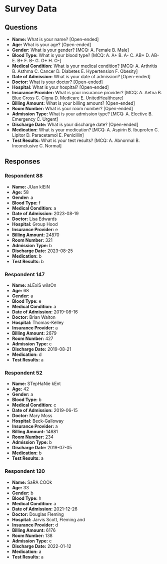 # Survey Data

## Questions

- **Name:** What is your name? [Open-ended]
- **Age:** What is your age? [Open-ended]
- **Gender:** What is your gender? [MCQ: A. Female B. Male]
- **Blood Type:** What is your blood type? [MCQ: A. A+ B. A- C. AB+ D. AB- E. B+ F. B- G. O+ H. O-]
- **Medical Condition:** What is your medical condition? [MCQ: A. Arthritis B. Asthma C. Cancer D. Diabetes E. Hypertension F. Obesity]
- **Date of Admission:** What is your date of admission? [Open-ended]
- **Doctor:** What is your doctor? [Open-ended]
- **Hospital:** What is your hospital? [Open-ended]
- **Insurance Provider:** What is your insurance provider? [MCQ: A. Aetna B. Blue Cross C. Cigna D. Medicare E. UnitedHealthcare]
- **Billing Amount:** What is your billing amount? [Open-ended]
- **Room Number:** What is your room number? [Open-ended]
- **Admission Type:** What is your admission type? [MCQ: A. Elective B. Emergency C. Urgent]
- **Discharge Date:** What is your discharge date? [Open-ended]
- **Medication:** What is your medication? [MCQ: A. Aspirin B. Ibuprofen C. Lipitor D. Paracetamol E. Penicillin]
- **Test Results:** What is your test results? [MCQ: A. Abnormal B. Inconclusive C. Normal]

## Responses

### Respondent 88

- **Name:** JUan klEiN
- **Age:** 58
- **Gender:** a
- **Blood Type:** f
- **Medical Condition:** a
- **Date of Admission:** 2023-08-19
- **Doctor:** Lisa Edwards
- **Hospital:** Group Hood
- **Insurance Provider:** e
- **Billing Amount:** 24870
- **Room Number:** 321
- **Admission Type:** b
- **Discharge Date:** 2023-08-25
- **Medication:** b
- **Test Results:** b

### Respondent 147

- **Name:** aLExiS wilsOn
- **Age:** 68
- **Gender:** a
- **Blood Type:** e
- **Medical Condition:** a
- **Date of Admission:** 2019-08-16
- **Doctor:** Brian Walton
- **Hospital:** Thomas-Kelley
- **Insurance Provider:** a
- **Billing Amount:** 2679
- **Room Number:** 427
- **Admission Type:** c
- **Discharge Date:** 2019-08-21
- **Medication:** d
- **Test Results:** a

### Respondent 52

- **Name:** STepHaNie kEnt
- **Age:** 42
- **Gender:** a
- **Blood Type:** b
- **Medical Condition:** c
- **Date of Admission:** 2019-06-15
- **Doctor:** Mary Moss
- **Hospital:** Beck-Galloway
- **Insurance Provider:** a
- **Billing Amount:** 14681
- **Room Number:** 234
- **Admission Type:** b
- **Discharge Date:** 2019-07-05
- **Medication:** b
- **Test Results:** a

### Respondent 120

- **Name:** SaRA COOk
- **Age:** 33
- **Gender:** b
- **Blood Type:** h
- **Medical Condition:** a
- **Date of Admission:** 2021-12-26
- **Doctor:** Douglas Fleming
- **Hospital:** Jarvis Scott, Fleming and
- **Insurance Provider:** d
- **Billing Amount:** 6176
- **Room Number:** 138
- **Admission Type:** c
- **Discharge Date:** 2022-01-12
- **Medication:** a
- **Test Results:** a

